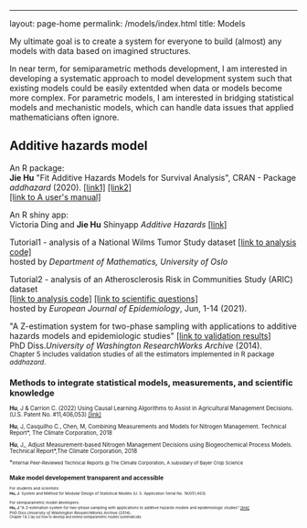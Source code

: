 ---
layout: page-home
permalink: /models/index.html
title: Models

My ultimate goal is to create a system for everyone to build (almost) any models with data based on imagined structures.  

In near term, for semiparametric methods development, I am interested in developing a systematic approach to model development system such that existing models could be easily extentded when data or models become more complex.
For parametric models, I am interested in bridging statistical models and mechanistic models, which can handle data issues that applied mathematicians often ignore.


## Additive hazards model <a name="ah"></a>
   
An R package:<br/>
**Jie Hu** "Fit Additive Hazards Models for Survival Analysis", CRAN - Package *addhazard* (2020). [[link1]](https://github.com/katehu/addhazard) [[link2]](https://cran.r-project.org/web/packages/addhazard/index.html)<br/> 
[[link to A user's manual]](https://cran.r-project.org/web/packages/addhazard/addhazard.pdf)

An R shiny app:<br/>
Victoria Ding and **Jie Hu** Shinyapp *Additive Hazards* [[link]](https://addhazard.shinyapps.io/addhazard_shiny/?_ga=2.22828659.979974368.1670686069-1357428355.1670686069) <br/>
   
Tutorial1 - analysis of a National Wilms Tumor Study dataset [[link to analysis code]](https://www.mn.uio.no/math/english/research/groups/statistics-data-science/handbook-of-case-control-studies/chapter-17/bc_ah_analysis_for_table_17.4.html) <br/>
hosted by *Department of Mathematics, University of Oslo* <br/>

Tutorial2 - analysis of an Atherosclerosis Risk in Communities Study (ARIC) dataset  
[[link to analysis code]](https://static-content.springer.com/esm/art%3A10.1007%2Fs10654-021-00739-3/MediaObjects/10654_2021_739_MOESM1_ESM.pdf) [[link to scientific questions]](https://link.springer.com/article/10.1007/s10654-021-00739-3) <br/>
hosted by *European Journal of Epidemiology*, Jun, 1-14 (2021).<br/>
   
"A Z-estimation system for two-phase sampling with applications to additive hazards models and epidemiologic studies" 
   [[link to validation results]](https://digital.lib.washington.edu/researchworks/handle/1773/27427) <br/> 
PhD Diss.*University of Washington ResearchWorks Archive* (2014). <br/>
<small> Chapter 5 includes validation studies of all the estimators implemented in R package *addhazard*.<small>


## Methods to integrate statistical models, measurements, and scientific knowledge <a name="measurement-model"></a> 
   
**Hu**, J & Carrion C. (2022) Using Causal Learning Algorithms to Assist in
Agricultural Management Decisions. (U.S. Patent No. #11,406,053) [[link]](https://uspto.report/patent/grant/11,406,053)<br/>
   
**Hu**, J, Casquilho C., Chen, M, Combining Measurements and Models for
Nitrogen Management. Technical Report*, The Climate Corporation, 2018 <br/>
   
**Hu**, J,, Adjust Measurement-based Nitrogen Management Decisions using
Biogeochemical Process Models. Technical Report*,The Climate Corporation, 2018<br/>

*<small>Internal Peer-Reviewed Technical Reports @ The Climate Corporation, A subsidary of Bayer Crop Science <small> <br/>
   
   
## Make model developement transparent and accessible <a name="model"></a>

For students and scientists:  <br/>
**Hu, J**. System and Method for Modular Design of Statistical Models (U. S. Application Serial No. 18/051,403) <br/>

For semiparametric model developers: <br/>
**Hu, J** "A Z-estimation system for two-phase sampling with applications to additive hazards models and epidemiologic studies" [[link]](https://digital.lib.washington.edu/researchworks/handle/1773/27427) <br/> 
PhD Diss.*University of Washington ResearchWorks Archive* (2014).  <br/>
<small> Chapter 1 & 2 lay out how to develop and extend semiparametric models systematically <small>
      
   

